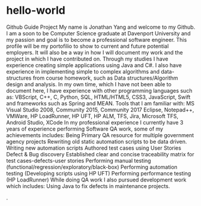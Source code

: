 # hello-world
Github Guide Project
My name is Jonathan Yang and welcome to my Github. 
I am a soon to be Computer Science graduate at Davenport University and my passion and goal is to become a professional software engineer. This profile will be my portofilio to show to current and future potential employers. It will also be a way in how I will document my work and the project in which I have contributed on. 
Through my studies I have experience creating simple applications using Java and C#. I also have experience in implementing simple to complex algorithms and data-structures from course homework, such as Data structures/Algorithm design and analysis. 
In my own time, which I have not been able to document here, I have experience with other programming languages such as: VBScript, C++, C, Python, SQL, HTML/HTML5, CSS3, JavaScript, Swift and frameworks such as Spring and MEAN. 
Tools that I am familiar with: 
  MS Visual Studio 2008, Community 2015, Community 2017
  Eclipse, Notepad++, VMWare, HP LoadRunner, HP UFT, HP ALM, TFS, Jira, Microsoft TFS, Android Studio, XCode
In my professional experience I currently have 3 years of experience performing Software QA work, some of my achievements includes:
  Being Primary QA resource for multiple government agency projects
  Rewriting old static automation scripts to be data driven.
  Writing new automation scripts
  Authored test cases using User Stories
  Defect & Bug discovery
  Established clear and concise traceability matrix for test cases-defects-user stories
  Performing manual testing (functional/regression/exploratory/black-box)
  Performing automation testing (Developing scripts using HP UFT)
  Performing performance testing (HP LoadRunner)
While doing QA work I also pursued development work which includes:
  Using Java to fix defects in maintenance projects.
  
  .
